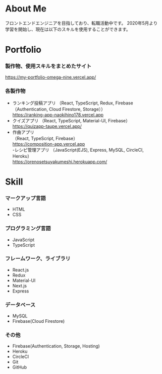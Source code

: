 # About Me
フロントエンドエンジニアを目指しており、転職活動中です。
2020年5月より学習を開始し、現在は以下のスキルを使用することができます。


# Portfolio
### 製作物、使用スキルをまとめたサイト
https://my-portfolio-omega-nine.vercel.app/

### 各製作物
- ランキング投稿アプリ
（React, TypeScript, Redux, Firebase（Authentication, Cloud Firestore, Storage））  
https://ranking-app-naokihino178.vercel.app  
- クイズアプリ
（React, TypeScript, Material-UI, Firebase）  
https://quizapp-taupe.vercel.app/  
- 作曲アプリ  
（React, TypeScript, Firebase）  
https://composition-app.vercel.app  
-レシピ管理アプリ
（JavaScript(EJS), Express, MySQL, CircleCI, Heroku）  
https://orenosetsuyakumeshi.herokuapp.com/  



# Skill
### マークアップ言語
- HTML
- CSS
### プログラミング言語
- JavaScript
- TypeScript
### フレームワーク、ライブラリ
- React.js
- Redux
- Material-UI
- Next.js
- Express
### データベース
- MySQL
- Firebase(Cloud Firestore)
### その他
- Firebase(Authentication, Storage, Hosting)
- Heroku
- CircleCI
- Git
- GitHub
